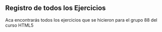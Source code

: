 ## Registro de todos los Ejercicios

Aca encontrarás todos los ejercicios que se hicieron para el grupo 88 del curso HTML5 
